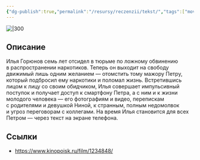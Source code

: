 ```yaml
---
{"dg-publish":true,"permalink":"/resursy/reczenzii/tekst/","tags":["movie"]}
---
```


![|300](https://image.openmoviedb.com/kinopoisk-images/1600647/d1217630-a3fc-46c8-a5ce-d464ba23473f/orig)
## Описание
Илья Горюнов семь лет отсидел в тюрьме по ложному обвинению в распространении наркотиков. Теперь он выходит на свободу движимый лишь одним желанием — отомстить тому мажору Петру, который подбросил ему наркотики и поломал жизнь. Встретившись лицом к лицу со своим обидчиком, Илья совершает импульсивный поступок и получает доступ к смартфону Петра, а с ним и к жизни молодого человека — его фотографиям и видео, перепискам с родителями и девушкой Ниной, к странным, полным недомолвок и угроз переговорам с коллегами. На время Илья становится для всех Петром — через текст на экране телефона.
## Ссылки
- https://www.kinopoisk.ru/film/1234848/